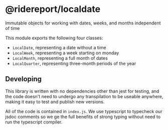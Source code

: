 # @ridereport/localdate

Immutable objects for working with dates, weeks, and months independent of time

This module exports the following four classes:

-   `LocalDate`, representing a date without a time
-   `LocalWeek`, representing a week starting on monday
-   `LocalMonth`, representing a full month of dates
-   `LocalQuarter`, representing three-month periods of the year

## Developing

This library is written with no dependencies other than jest for testing, and the code doesn't need to undergo any transpilation to be useable anywhere, making it easy to test and publish new versions.

All of the code is contained in `index.js`. We use typescript to typecheck our jsdoc comments so we ge the full benefits of strong typing without need to run the typescript compiler.
